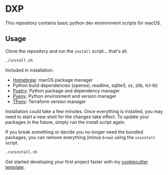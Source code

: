 # DXP

This repository contains basic python dev environment scripts for macOS.

## Usage

Clone the repository and run the `install` script... that's all.

```zsh
./install.sh
```

Included in installation:

- [Homebrew](https://brew.sh/): macOS package manager
- Python build dependencies (openssl, readline, sqlite3, xz, zlib, tcl-tk)
- [Poetry](https://python-poetry.org/): Python package and dependency manager
- [Pyenv](https://github.com/pyenv/pyenv): Python environment and version manager
- [TFenv](https://github.com/tfutils/tfenv): Terraform version manager

Installation could take a few minutes. Once everything is installed, you may need to start a new shell for the changes take effect. To update your packages in the future, simply run the install script again.

If you break something or decide you no longer need the bundled packages, you can remove everything (minus `brew`) using the `uninstall` script.

```zsh
./uninstall.sh
```

Get started developing your first project faster with my [cookiecutter template](https://github.com/kmcleste/cookiecutter-pyproject).
